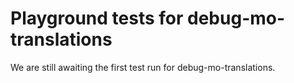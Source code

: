 # Playground tests for debug-mo-translations
We are still awaiting the first test run for debug-mo-translations.
